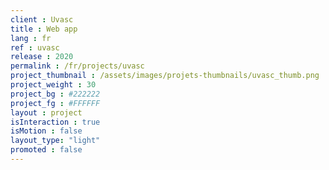 ```yaml
---
client : Uvasc
title : Web app
lang : fr
ref : uvasc
release : 2020
permalink : /fr/projects/uvasc
project_thumbnail : /assets/images/projets-thumbnails/uvasc_thumb.png
project_weight : 30
project_bg : #222222
project_fg : #FFFFFF
layout : project
isInteraction : true
isMotion : false
layout_type: "light"
promoted : false
---
```

